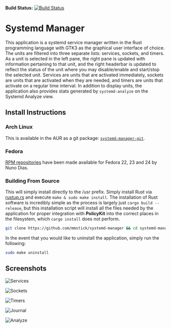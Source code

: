 **Build Status:** [![Build Status](https://travis-ci.org/mmstick/systemd-manager.png?branch=master)](https://travis-ci.org/mmstick/systemd-manager)

# Systemd Manager

This application is a systemd service manager written in the Rust programming language with GTK3 as the graphical user interface of choice. The units are filtered into three separate lists: services, sockets, and timers. As a unit is selected in the left pane, the right pane is updated with information pertaining to that unit, and the right headerbar is updated to reflect the status of the unit where you may disable/enable and start/stop the selected unit. Services are units that are activated immediately, sockets are units that are activated when they are needed, and timers are units that activate on a regular time interval. In addition to display units, the application also provides stats generated by `systemd-analyze` on the Systemd Analyze view.

## Install Instructions

### Arch Linux

This is available in the AUR as a git package: [`systemd-manager-git`](https://aur.archlinux.org/packages/systemd-manager-git/).

### Fedora

[RPM repositories](https://copr.fedorainfracloud.org/coprs/nunodias/systemd-manager/) have been made available for Fedora 22, 23 and 24 by Nuno Dias.

### Building From Source

This will simply install directly to the /usr prefix. Simply install Rust via [rustup.rs](https://www.rustup.rs/) and execute `make & sudo make install`. The installation of Rust software is incredibly simple as the process is largely just `cargo build --release`, but this installation script will install all the files needed by the application for proper integration with **PolicyKit** into the correct places in the filesystem, which `cargo install` does not perform.

```sh
git clone https://github.com/mmstick/systemd-manager && cd systemd-manager && make && sudo make install
```

In the event that you would like to uninstall the application, simply run the following:

```sh
sudo make uninstall
```

## Screenshots

![Services](screenshot-services.png)

![Sockets](screenshot-sockets.png)

![Timers](screenshot-timers.png)

![Journal](screenshot-journal.png)

![Analyze](screenshot-analyze.png)
